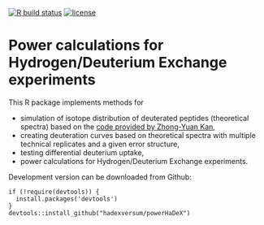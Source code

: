 [![R build status](https://github.com/hadexversum/powerHaDeX/workflows/R-CMD-check/badge.svg)](https://github.com/hadexversum/powerHDX/actions)
[![license](https://img.shields.io/badge/license-GPL--3-blue.svg)](https://www.gnu.org/licenses/gpl-3.0.en.html)

# Power calculations for Hydrogen/Deuterium Exchange experiments 


This R package implements methods for

  - simulation of isotope distribution of deuterated peptides (theoretical spectra) based on the [code provided by Zhong-Yuan Kan](https://github.com/kanzy/HX-MS-Simulations),
  - creating deuteration curves based on theoretical spectra with multiple technical replicates and a given error structure,
  - testing differential deuterium uptake,
  - power calculations for Hydrogen/Deuterium Exchange experiments.
  
  
Development version can be downloaded from Github:

```
if (!require(devtools)) {
  install.packages('devtools')
}
devtools::install_github("hadexversum/powerHaDeX")
```

